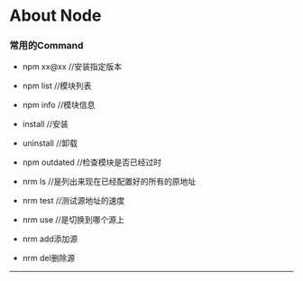 # About Node
### 常用的Command
- npm xx@xx //安装指定版本			
- npm list //模块列表
- npm info //模块信息
- install //安装
- uninstall //卸载
- npm outdated //检查模块是否已经过时

- nrm ls //是列出来现在已经配置好的所有的原地址
- nrm test //测试源地址的速度
- nrm use //是切换到哪个源上
- nrm add添加源
- nrm del删除源
---
